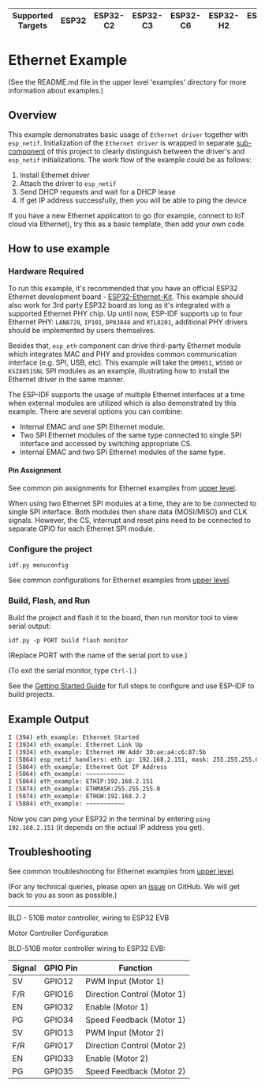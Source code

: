 | Supported Targets | ESP32 | ESP32-C2 | ESP32-C3 | ESP32-C6 | ESP32-H2 | ESP32-S2 | ESP32-S3 |
| ----------------- | ----- | -------- | -------- | -------- | -------- | -------- | -------- |

# Ethernet Example
(See the README.md file in the upper level 'examples' directory for more information about examples.)

## Overview

This example demonstrates basic usage of `Ethernet driver` together with `esp_netif`. Initialization of the `Ethernet driver` is wrapped in separate [sub-component](./components/ethernet_init/ethernet_init.c) of this project to clearly distinguish between the driver's and `esp_netif` initializations. The work flow of the example could be as follows:

1. Install Ethernet driver
2. Attach the driver to `esp_netif`
3. Send DHCP requests and wait for a DHCP lease
4. If get IP address successfully, then you will be able to ping the device

If you have a new Ethernet application to go (for example, connect to IoT cloud via Ethernet), try this as a basic template, then add your own code.

## How to use example

### Hardware Required

To run this example, it's recommended that you have an official ESP32 Ethernet development board - [ESP32-Ethernet-Kit](https://docs.espressif.com/projects/esp-idf/en/latest/hw-reference/get-started-ethernet-kit.html). This example should also work for 3rd party ESP32 board as long as it's integrated with a supported Ethernet PHY chip. Up until now, ESP-IDF supports up to four Ethernet PHY: `LAN8720`, `IP101`, `DP83848` and `RTL8201`, additional PHY drivers should be implemented by users themselves.

Besides that, `esp_eth` component can drive third-party Ethernet module which integrates MAC and PHY and provides common communication interface (e.g. SPI, USB, etc). This example will take the `DM9051`, `W5500` or `KSZ8851SNL` SPI modules as an example, illustrating how to install the Ethernet driver in the same manner.

The ESP-IDF supports the usage of multiple Ethernet interfaces at a time when external modules are utilized which is also demonstrated by this example. There are several options you can combine:
   * Internal EMAC and one SPI Ethernet module.
   * Two SPI Ethernet modules of the same type connected to single SPI interface and accessed by switching appropriate CS.
   * Internal EMAC and two SPI Ethernet modules of the same type.

#### Pin Assignment

See common pin assignments for Ethernet examples from [upper level](../README.md#common-pin-assignments).

When using two Ethernet SPI modules at a time, they are to be connected to single SPI interface. Both modules then share data (MOSI/MISO) and CLK signals. However, the CS, interrupt and reset pins need to be connected to separate GPIO for each Ethernet SPI module.

### Configure the project

```
idf.py menuconfig
```

See common configurations for Ethernet examples from [upper level](../README.md#common-configurations).

### Build, Flash, and Run

Build the project and flash it to the board, then run monitor tool to view serial output:

```
idf.py -p PORT build flash monitor
```

(Replace PORT with the name of the serial port to use.)

(To exit the serial monitor, type ``Ctrl-]``.)

See the [Getting Started Guide](https://docs.espressif.com/projects/esp-idf/en/latest/get-started/index.html) for full steps to configure and use ESP-IDF to build projects.

## Example Output

```bash
I (394) eth_example: Ethernet Started
I (3934) eth_example: Ethernet Link Up
I (3934) eth_example: Ethernet HW Addr 30:ae:a4:c6:87:5b
I (5864) esp_netif_handlers: eth ip: 192.168.2.151, mask: 255.255.255.0, gw: 192.168.2.2
I (5864) eth_example: Ethernet Got IP Address
I (5864) eth_example: ~~~~~~~~~~~
I (5864) eth_example: ETHIP:192.168.2.151
I (5874) eth_example: ETHMASK:255.255.255.0
I (5874) eth_example: ETHGW:192.168.2.2
I (5884) eth_example: ~~~~~~~~~~~
```

Now you can ping your ESP32 in the terminal by entering `ping 192.168.2.151` (it depends on the actual IP address you get).

## Troubleshooting

See common troubleshooting for Ethernet examples from [upper level](../README.md#common-troubleshooting).

(For any technical queries, please open an [issue](https://github.com/espressif/esp-idf/issues) on GitHub. We will get back to you as soon as possible.)


--------------------------------------------------------------------------------------------------------------------------------------


BLD - 510B  motor controller, wiring to ESP32 EVB

Motor Controller Configuration

BLD-510B motor controller wiring to ESP32 EVB:

|Signal	|GPIO Pin	|Function|
|--------|-----------|---------|
|SV	   |GPIO12	   |PWM Input (Motor 1)|
|F/R	   |GPIO16	   |Direction Control (Motor 1)|
|EN	   |GPIO32	   |Enable (Motor 1)|
|PG	   |GPIO34	   |Speed Feedback (Motor 1)|
|SV	   |GPIO13	   |PWM Input (Motor 2)|
|F/R	   |GPIO17	   |Direction Control (Motor 2)|
|EN	   |GPIO33	   |Enable (Motor 2)|
|PG	   |GPIO35	   |Speed Feedback (Motor 2)|
